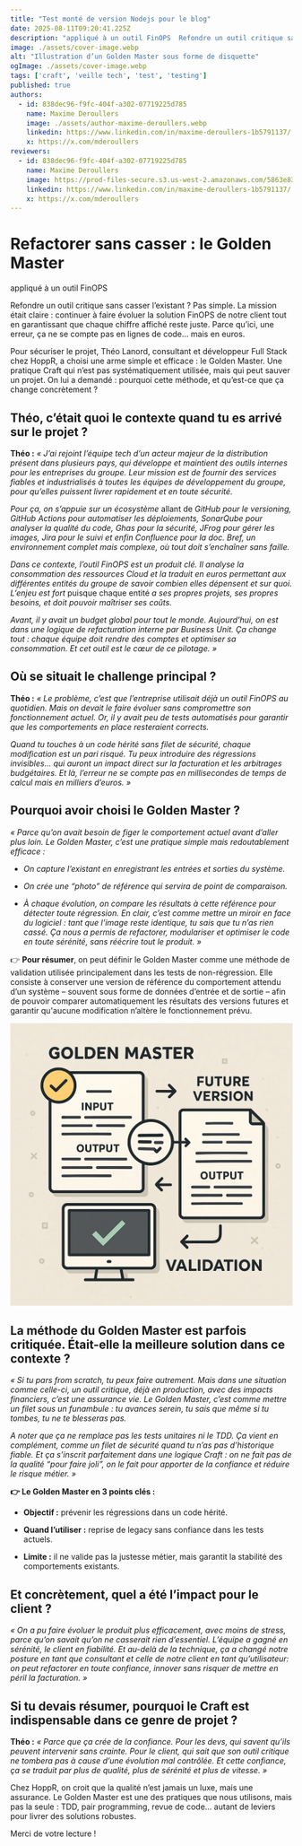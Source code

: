 ```yaml
---
title: "Test monté de version Nodejs pour le blog"
date: 2025-08-11T09:20:41.225Z
description: "appliqué à un outil FinOPS  Refondre un outil critique sans casser l’existant ? Pas simple. La mission était claire : continuer à faire évoluer la solution FinOPS de notre client tout en garantissant "
image: ./assets/cover-image.webp
alt: "Illustration d’un Golden Master sous forme de disquette"
ogImage: ./assets/cover-image.webp
tags: ['craft', 'veille tech', 'test', 'testing']
published: true
authors:
  - id: 838dec96-f9fc-404f-a302-07719225d785
    name: Maxime Deroullers
    image: ./assets/author-maxime-deroullers.webp
    linkedin: https://www.linkedin.com/in/maxime-deroullers-1b5791137/
    x: https://x.com/mderoullers
reviewers:
  - id: 838dec96-f9fc-404f-a302-07719225d785
    name: Maxime Deroullers
    image: https://prod-files-secure.s3.us-west-2.amazonaws.com/5863e833-64f2-4f13-9f7a-2c92c72b5bbf/c69d0b59-558d-4e48-879f-bea3fec1fdef/Linkedin_Profile.png?X-Amz-Algorithm=AWS4-HMAC-SHA256&X-Amz-Content-Sha256=UNSIGNED-PAYLOAD&X-Amz-Credential=ASIAZI2LB4667IV2JHPU%2F20250811%2Fus-west-2%2Fs3%2Faws4_request&X-Amz-Date=20250811T092041Z&X-Amz-Expires=3600&X-Amz-Security-Token=IQoJb3JpZ2luX2VjELH%2F%2F%2F%2F%2F%2F%2F%2F%2F%2FwEaCXVzLXdlc3QtMiJHMEUCIQDoRpSsDJF1fMHSe7eYI8tG65ZJhfwXpEcKj0orZgEtTgIgOw%2FeK0dOB%2BoX9SeN21RdlYyhiJPRHqR4wFijZj9%2FTFIqiAQI6v%2F%2F%2F%2F%2F%2F%2F%2F%2F%2FARAAGgw2Mzc0MjMxODM4MDUiDPYJmx79CqDsdUJHtSrcA91%2BM1EDotPH1nRMBgRDjbBJ6sJiaK9L%2FTnayEDA1vjjm46nP4CQEi1bqb5K%2BUBwqGz6TW%2FpDxZsYZ%2FaqynFMaGsM%2F0PwPiZXVF%2Bi4Cw49g2j5MMNjrCVhystSC81xZCMVKByumAgtsESSuUMeDu5LlXuRwAK4X8R3mnLZFyc2Opqpzoag1ghddCDaZ83P%2FPopsRTATjEkP33%2BmRQpwU3crVhCGrUWpcYkW5IJjxqDJAqF7iRa551c4p%2BIk%2BtBPPEnl9sZMV%2BMk39I44W1Mfua5pmwrMP11WDvLMwZkPvtXtkrlJ0ArK8Oiuo38ExDX%2B%2FuEGVrJyxP5tbWJ7SRDA%2F2S9Tc0vOGlqc79URBNwYTOERiuFIIUJHbCZa6k%2B7wOliluZmNVP5%2ByeDfU%2FwicfPy5D6qMuriPuuQBzCn%2BcauPggFEO2WqplqpzsPOnxXlc1S%2FnlrB90kx%2BVVRXrw0TMRTjukV3LYb9HoOaHf5M3D55fN6yTBvYyQp0ateyc67Xpw4d7X%2FPldvjkHEwftVcl3li8igeXz5bwNRNFZie2%2FXzmoCyduXffkbQ1A%2Fezxv751BPLnfsmuVwQ3jam2qAZXdSHJKjI90vJVHUm6kny7Ov43ct1mpqJpaBLQdBMOXe5sQGOqUBsiQucmaPxJnPJQhL7HmqJc%2FQpkU47tP8DatgO7bXqHCuOHERJJcw8lDDK%2FGhMW9t5Hb1WFlfXyx61IsmCTiJ4EhDzjuMQUxS2kdaxlbfwxIe36tKZXy3DLhBEdVtkyeUW5Rzahtc4oZMh1ELG7K4k4A%2FecWHZihvJbyx%2BE0v0b1BIMaUyYPCU6wQX%2B%2BLCE2%2Fgwblw276MuuR5uz6NeOHp2%2FcO4v0&X-Amz-Signature=e5057e2e63eec59a44b76332efc868ef750928b47e7eafdb15bca759c18deed8&X-Amz-SignedHeaders=host&x-amz-checksum-mode=ENABLED&x-id=GetObject
    linkedin: https://www.linkedin.com/in/maxime-deroullers-1b5791137/
    x: https://x.com/mderoullers
---
```


<!-- markdownlint-disable-file -->


# Refactorer sans casser : le Golden Master
appliqué à un outil FinOPS

Refondre un outil critique sans casser l’existant ? Pas simple.
La mission était claire : continuer à faire évoluer la solution FinOPS de notre client tout en garantissant que chaque chiffre affiché reste juste. Parce qu’ici, une erreur, ça ne se compte pas en lignes de code… mais en euros.

Pour sécuriser le projet, Théo Lanord, consultant et développeur Full Stack chez HoppR, a choisi une arme simple et efficace : le Golden Master. Une pratique Craft qui n’est pas systématiquement utilisée, mais qui peut sauver un projet. On lui a demandé : pourquoi cette méthode, et qu’est-ce que ça change concrètement ?

## Théo, c’était quoi le contexte quand tu es arrivé sur le projet ?


**Théo :**
_« J’ai rejoint l’équipe tech d’un acteur majeur de la distribution présent dans plusieurs pays, qui développe et maintient des outils internes pour les entreprises du groupe. Leur mission est de fournir des services fiables et industrialisés à toutes les équipes de développement du groupe, pour qu’elles puissent livrer rapidement et en toute sécurité._

_Pour ça, on s’appuie sur un écosystème_ allant de _GitHub pour le versioning, GitHub Actions pour automatiser les déploiements, SonarQube pour analyser la qualité du code, Ghas pour la sécurité, JFrog pour gérer les images, Jira pour le suivi et enfin Confluence pour la doc. Bref, un environnement complet mais complexe, où tout doit s’enchaîner sans faille._

_Dans ce contexte, l’outil FinOPS est un produit clé. Il analyse la consommation des ressources Cloud et la traduit en euros permettant aux différentes entités du groupe de savoir combien elles dépensent et sur quoi. L’enjeu est fort_ puisque chaque entité _a ses propres projets, ses propres besoins, et doit pouvoir maîtriser ses coûts._

_Avant, il y avait un budget global pour tout le monde. Aujourd’hui, on est dans une logique de refacturation interne par Business Unit. Ça change tout : chaque équipe doit rendre des comptes et optimiser sa consommation. Et cet outil est le cœur de ce pilotage. »_

## Où se situait le challenge principal ?



**Théo :**
_« Le problème, c’est que l’entreprise utilisait déjà un outil FinOPS au quotidien. Mais on devait le faire évoluer sans compromettre son fonctionnement actuel. Or, il y avait peu de tests automatisés pour garantir que les comportements en place resteraient corrects._

_Quand tu touches à un code hérité sans filet de sécurité, chaque modification est un pari risqué. Tu peux introduire des régressions invisibles… qui auront un impact direct sur la facturation et les arbitrages budgétaires. Et là, l’erreur ne se compte pas en millisecondes de temps de calcul mais en milliers d’euros. »_

## Pourquoi avoir choisi le Golden Master ?

_« Parce qu’on avait besoin de figer le comportement actuel avant d’aller plus loin. Le Golden Master, c’est une pratique simple mais redoutablement efficace :_

- _On capture l’existant en enregistrant les entrées et sorties du système._

- _On crée une “photo” de référence qui servira de point de comparaison._

- _À chaque évolution, on compare les résultats à cette référence pour détecter toute régression.
En clair, c’est comme mettre un miroir en face du logiciel : tant que l’image reste identique, tu sais que tu n’as rien cassé. Ça nous a permis de refactorer, modulariser et optimiser le code en toute sérénité, sans réécrire tout le produit. »_

👉 **Pour résumer**, on peut définir le Golden Master comme une méthode de validation utilisée principalement dans les tests de non-régression. Elle consiste à conserver une version de référence du comportement attendu d’un système – souvent sous forme de données d’entrée et de sortie – afin de pouvoir comparer automatiquement les résultats des versions futures et garantir qu'aucune modification n’altère le fonctionnement prévu.



![Mise en avant de l’importance de la comparaison des output dans le Golden Master](./assets/img1.webp)

## La méthode du Golden Master est parfois critiquée. Était-elle la meilleure solution dans ce contexte ?

_« Si tu pars from scratch, tu peux faire autrement. Mais dans une situation comme celle-ci, un outil critique, déjà en production, avec des impacts financiers, c’est une assurance vie. Le Golden Master, c’est comme mettre un filet sous un funambule : tu avances serein, tu sais que même si tu tombes, tu ne te blesseras pas._ 

_A noter que ça ne remplace pas les tests unitaires ni le TDD. Ça vient en complément, comme un filet de sécurité quand tu n’as pas d’historique fiable. Et ça s’inscrit parfaitement dans une logique Craft : on ne fait pas de la qualité “pour faire joli”, on le fait pour apporter de la confiance et réduire le risque métier. »_

**👉 Le Golden Master en 3 points clés :**

- **Objectif :** prévenir les régressions dans un code hérité.

- **Quand l’utiliser :** reprise de legacy sans confiance dans les tests actuels.

- **Limite :** il ne valide pas la justesse métier, mais garantit la stabilité des comportements existants.

## Et concrètement, quel a été l’impact pour le client ?


_« On a pu faire évoluer le produit plus efficacement, avec moins de stress, parce qu’on savait qu’on ne casserait rien d’essentiel. L’équipe a gagné en sérénité, le client en fiabilité. Et au-delà de la technique, ça a changé notre posture en tant que consultant et celle de notre client en tant qu’utilisateur: on peut refactorer en toute confiance, innover sans risquer de mettre en péril la facturation. »_

## Si tu devais résumer, pourquoi le Craft est indispensable dans ce genre de projet ?


**Théo :**
_« Parce que ça crée de la confiance. Pour les devs, qui savent qu’ils peuvent intervenir sans crainte. Pour le client, qui sait que son outil critique ne tombera pas à cause d’une évolution mal contrôlée. Et cette confiance, ça se traduit par plus de qualité, plus de sérénité et plus de vitesse. »_

Chez HoppR, on croit que la qualité n’est jamais un luxe, mais une assurance. Le Golden Master est une des pratiques que nous utilisons, mais pas la seule : TDD, pair programming, revue de code… autant de leviers pour livrer des solutions robustes.

Merci de votre lecture ! 
